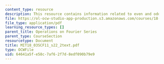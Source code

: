 ```yaml
---
content_type: resource
description: This resource contains information related to even and odd functions.
file: https://ol-ocw-studio-app-production.s3.amazonaws.com/courses/18-03sc-differential-equations-fall-2011/64641a5fe58c7af62f7d8edf090b79e9_MIT18_03SCF11_s22_2text.pdf
file_type: application/pdf
learning_resource_types: []
parent_title: Operations on Fourier Series
parent_type: CourseSection
resourcetype: Document
title: MIT18_03SCF11_s22_2text.pdf
type: OCWFile
uid: 64641a5f-e58c-7af6-2f7d-8edf090b79e9
---
```

